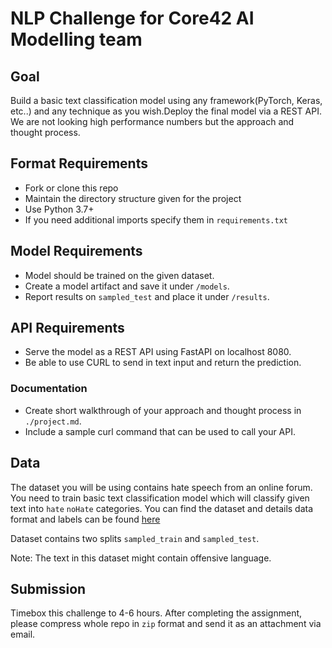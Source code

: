 # NLP Challenge for Core42 AI Modelling team

## Goal
Build a basic text classification model using any framework(PyTorch, Keras, etc..) and any technique as you wish.Deploy the final model via a REST API. We are not looking high performance numbers but the approach and thought process.

## Format Requirements
- Fork or clone this repo
- Maintain the directory structure given for the project
- Use Python 3.7+
- If you need additional imports specify them in `requirements.txt`

## Model Requirements
- Model should be trained on the given dataset.
- Create a model artifact and save it under `/models`.
- Report results on `sampled_test` and place it under `/results`.


## API Requirements
- Serve the model as a REST API using FastAPI on localhost 8080.
- Be able to use CURL to send in text input and return the prediction. 

### Documentation
- Create short walkthrough of your approach and thought process in `./project.md`.
- Include a sample curl command that can be used to call your API.

## Data
The dataset you will be using contains hate speech from an online forum. You need to train basic text classification model which will classify given text into `hate` `noHate` categories. You can find the dataset and details data format and labels can be found [here](https://github.com/Vicomtech/hate-speech-dataset/tree/master)

Dataset contains two splits `sampled_train` and `sampled_test`.

Note: The text in this dataset might contain offensive language.

## Submission
Timebox this challenge to 4-6 hours. After completing the assignment, please compress whole repo in `zip` format and send it as an attachment via email.
